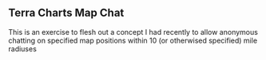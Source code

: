 ## Terra Charts Map Chat

This is an exercise to flesh out a concept I had recently to allow anonymous chatting on specified map positions within 10 (or otherwised specified) mile radiuses
